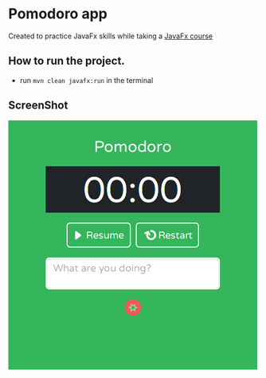 # Pomodoro app

Created to practice JavaFx skills while taking a [JavaFx course](https://teamtreehouse.com/library/build-a-javafx-application) 

## How to run the project.
- run `mvn clean javafx:run` in the terminal

## ScreenShot
![app screenshot](/src/main/resources/images/screenshot.png)
